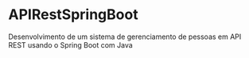 # APIRestSpringBoot
Desenvolvimento de um sistema de gerenciamento de pessoas em API REST usando o Spring Boot com Java
